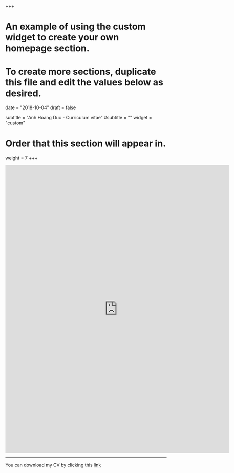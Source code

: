 +++
# An example of using the custom widget to create your own homepage section.
# To create more sections, duplicate this file and edit the values below as desired.

date = "2018-10-04"
draft = false
  
subtitle = "Anh Hoang Duc - Curriculum vitae"
#subtitle = ""
widget = "custom"
  
# Order that this section will appear in.
weight = 7
+++

<iframe src="https://docs.google.com/viewer?url=http://anhhoangduc.com/pdf/anhhd-cv.pdf&embedded=true" style="width:700px; height:900px;" frameborder="0">
This browser does not support PDFs. Please download the PDF to view it: <a href="/pdf/ducanhcv.pdf">Download PDF</a>
</iframe>

---

You can download my CV by clicking this [link](http://anhhoangduc.com/pdf/anhhd-cv.pdf)